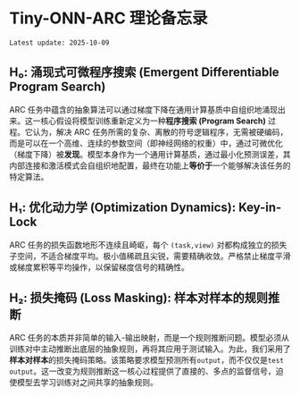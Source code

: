 # Tiny-ONN-ARC 理论备忘录

`Latest update: 2025-10-09`

## H₀: 涌现式可微程序搜索 (Emergent Differentiable Program Search)

ARC 任务中蕴含的抽象算法可以通过梯度下降在通用计算基质中自组织地涌现出来。这一核心假设将模型训练重新定义为一种**程序搜索 (Program Search)** 过程。它认为，解决 ARC 任务所需的复杂、离散的符号逻辑程序，无需被硬编码，而是可以在一个高维、连续的参数空间（即神经网络的权重）中，通过可微优化（梯度下降）被**发现**。模型本身作为一个通用计算基质，通过最小化预测误差，其内部连接和激活模式会自组织地配置，最终在功能上**等价于**一个能够解决该任务的特定算法。

## H₁: 优化动力学 (Optimization Dynamics): Key-in-Lock

ARC 任务的损失函数地形不连续且崎岖，每个 `(task,view)` 对都构成独立的损失子空间，不适合梯度平均。极小值稀疏且尖锐，需要精确收敛。严格禁止梯度平滑或梯度累积等平均操作，以保留梯度信号的精确性。

## H₂: 损失掩码 (Loss Masking): 样本对样本的规则推断

ARC 任务的本质并非简单的输入-输出映射，而是一个规则推断问题。模型必须从训练对中主动推断出底层的抽象规则，再将其应用于测试输入。为此，我们采用了**样本对样本**的损失掩码策略。该策略要求模型预测所有`output`，而不仅仅是`test output`。这一改变为规则推断这一核心过程提供了直接的、多点的监督信号，迫使模型去学习训练对之间共享的抽象规则。
